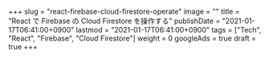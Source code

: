 +++
slug = "react-firebase-cloud-firestore-operate"
image = ""
title = "React で Firebase の Cloud Firestore を操作する"
publishDate = "2021-01-17T06:41:00+0900"
lastmod = "2021-01-17T06:41:00+0900"
tags = ["Tech", "React", "Firebase", "Cloud Firestore"]
weight = 0
googleAds = true
draft = true
+++